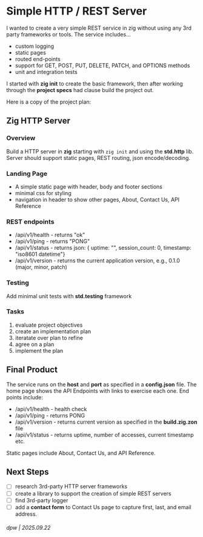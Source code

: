 # Simple HTTP / REST Server

I wanted to create a very simple REST service in zig without using any 3rd party frameworks or tools.  The service includes...

- custom logging
- static pages
- routed end-points
- support for GET, POST, PUT, DELETE, PATCH, and OPTIONS methods
- unit and integration tests

I started with **zig init** to create the basic framework, then after working through the **project specs** had clause build the project out.

Here is a copy of the project plan:

## Zig HTTP Server

### Overview

Build a HTTP server in **zig** starting with `zig init` and using the **std.http** lib.  Server should support static pages, REST routing, json encode/decoding.

### Landing Page

* A simple static page with header, body and footer sections
* minimal css for styling
* navigation in header to show other pages, About, Contact Us, API Reference

### REST endpoints

* /api/v1/health - returns "ok"
* /api/v1/ping - returns "PONG"
* /api/v1/status - returns json: { uptime: "", session_count: 0, timestamp: "iso8601 datetime"}
* /api/v1/version - returns the current application version, e.g., 0.1.0  (major, minor, patch)

### Testing

Add minimal unit tests with **std.testing** framework

### Tasks

1. evaluate project objectives
2. create an implementation plan
3. iteratate over plan to refine
4. agree on a plan
5. implement the plan

## Final Product

The service runs on the **host** and **port** as specified in a **config.json** file.  The home page shows the API Endpoints with links to exercise each one.  End points include:

- /api/v1/health - health check
- /api/v1/ping - returns PONG
- /api/v1/version - returns current version as specified in the **build.zig.zon** file
- /api/v1/status - returns uptime, number of accesses, current timestamp etc.

Static pages include About, Contact Us, and API Reference.

## Next Steps

- [ ] research 3rd-party HTTP server frameworks
- [ ] create a library to support the creation of simple REST servers
- [ ] find 3rd-party logger
- [ ] add a **contact form** to Contact Us page to capture first, last, and email address.

###### dpw | 2025.09.22
